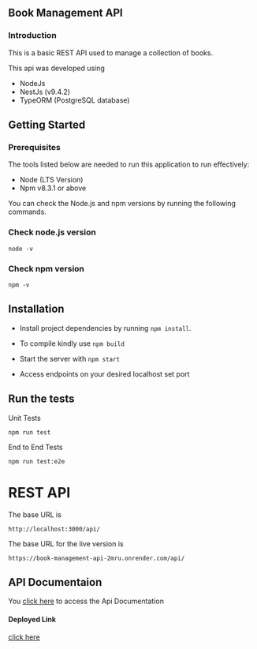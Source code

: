 ## Book Management API

### Introduction

This is a basic REST API used to manage a collection of books.

This api was developed using

- NodeJs
- NestJs (v9.4.2)
- TypeORM (PostgreSQL database)

## Getting Started

### Prerequisites

The tools listed below are needed to run this application to run effectively:

- Node (LTS Version)
- Npm v8.3.1 or above

You can check the Node.js and npm versions by running the following commands.

### Check node.js version

`node -v`

### Check npm version

`npm -v`

## Installation

- Install project dependencies by running `npm install`.

- To compile kindly use `npm build`

- Start the server with `npm start`

- Access endpoints on your desired localhost set port

## Run the tests

Unit Tests

```shell
npm run test
```

End to End Tests

```shell
npm run test:e2e
```

# REST API

The base URL is

    http://localhost:3000/api/

The base URL for the live version is

    https://book-management-api-2mru.onrender.com/api/

## API Documentaion

You [click here](https://book-management-api-2mru.onrender.com/api/docs) to access the Api Documentation

#### Deployed Link

[click here](https://book-management-api-2mru.onrender.com/api/)
